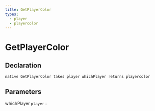 ```yaml
---
title: GetPlayerColor
types:
  - player
  - playercolor
---
```


# GetPlayerColor

## Declaration

```jass
native GetPlayerColor takes player whichPlayer returns playercolor
```

## Parameters
whichPlayer `player`
: 
